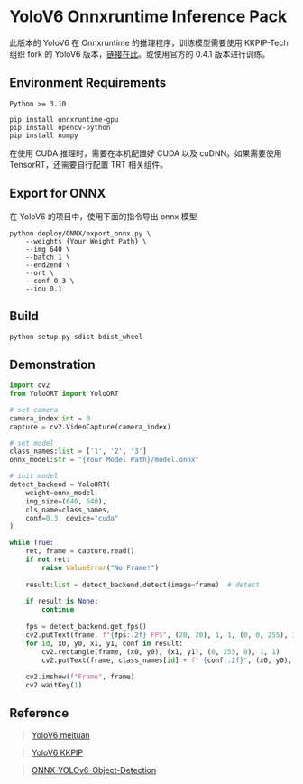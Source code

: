 # YoloV6 Onnxruntime Inference Pack

此版本的 YoloV6 在 Onnxruntime 的推理程序，训练模型需要使用 KKPIP-Tech 组织 fork 的 YoloV6 版本，[链接在此](https://github.com/KKPIP-Tech/YOLOv6)。或使用官方的 0.4.1 版本进行训练。

## Environment Requirements
```
Python >= 3.10

pip install onnxruntime-gpu
pip install opencv-python
pip install numpy
```
在使用 CUDA 推理时，需要在本机配置好 CUDA 以及 cuDNN。如果需要使用 TensorRT，还需要自行配置 TRT 相关组件。

## Export for ONNX
在 YoloV6 的项目中，使用下面的指令导出 onnx 模型
```shell
python deploy/ONNX/export_onnx.py \
    --weights {Your Weight Path} \
    --img 640 \
    --batch 1 \
    --end2end \
    --ort \
    --conf 0.3 \
    --iou 0.1
```

## Build
```shell
python setup.py sdist bdist_wheel
```

## Demonstration
```python
import cv2
from YoloORT import YoloORT

# set camera
camera_index:int = 0
capture = cv2.VideoCapture(camera_index)

# set model
class_names:list = ['1', '2', '3']
onnx_model:str = "{Your Model Path}/model.onnx"

# init model
detect_backend = YoloORT(
    weight=onnx_model, 
    img_size=(640, 640), 
    cls_name=class_names, 
    conf=0.3, device="cuda"
)

while True:
    ret, frame = capture.read()
    if not ret:
        raise ValueError("No Frame!")
    
    result:list = detect_backend.detect(image=frame)  # detect
    
    if result is None:
        continue
    
    fps = detect_backend.get_fps()
    cv2.putText(frame, f"{fps:.2f} FPS", (20, 20), 1, 1, (0, 0, 255), 1, 1)
    for id, x0, y0, x1, y1, conf in result:
        cv2.rectangle(frame, (x0, y0), (x1, y1), (0, 255, 0), 1, 1)
        cv2.putText(frame, class_names[id] + f" {conf:.2f}", (x0, y0), 1, 1, (0, 0, 255), 1, 1)
    
    cv2.imshow(f"Frame", frame)
    cv2.waitKey(1)
```

## Reference

> [YoloV6 meituan](https://github.com/meituan/YOLOv6)

> [YoloV6 KKPIP](https://github.com/KKPIP-Tech/YOLOv6)

> [ONNX-YOLOv6-Object-Detection](https://github.com/ibaiGorordo/ONNX-YOLOv6-Object-Detection)
